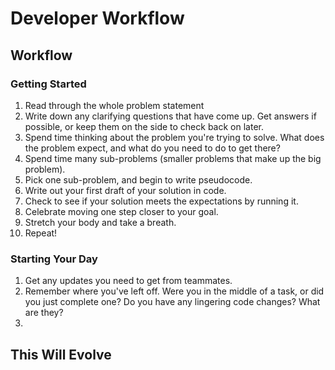 # Developer Workflow

## Workflow

### Getting Started

1. Read through the whole problem statement
1. Write down any clarifying questions that have come up. Get answers if possible, or keep them on the side to check back on later.
1. Spend time thinking about the problem you're trying to solve. What does the problem expect, and what do you need to do to get there?
1. Spend time many sub-problems (smaller problems that make up the big problem).
1. Pick one sub-problem, and begin to write pseudocode.
1. Write out your first draft of your solution in code.
1. Check to see if your solution meets the expectations by running it.
1. Celebrate moving one step closer to your goal.
1. Stretch your body and take a breath.
1. Repeat!

### Starting Your Day

1. Get any updates you need to get from teammates.
1. Remember where you've left off. Were you in the middle of a task, or did you just complete one? Do you have any lingering code changes? What are they?
1. 

## This Will Evolve